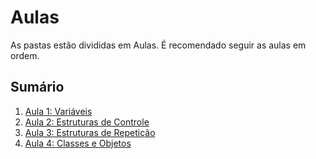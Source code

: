 # Aulas

As pastas estão divididas em Aulas. É recomendado seguir as aulas em ordem.

## Sumário

1. [Aula 1: Variáveis](Aula%201%20-%20Vari%C3%A1veis)
2. [Aula 2: Estruturas de Controle](Aula%202%20-%20Estruturas%20de%20Controle)
3. [Aula 3: Estruturas de Repetição](Aula%202%20-%20Estruturas%20de%20Repeticao)
4. [Aula 4: Classes e Objetos](Aula%202%20-%20Classes%20e%20Objetos)
